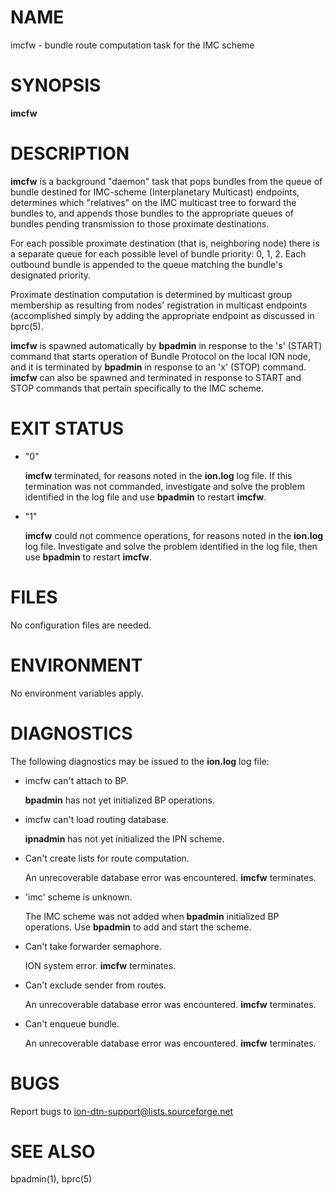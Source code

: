 # NAME

imcfw - bundle route computation task for the IMC scheme

# SYNOPSIS

**imcfw**

# DESCRIPTION

**imcfw** is a background "daemon" task that pops bundles from the queue of
bundle destined for IMC-scheme (Interplanetary Multicast) endpoints, determines
which "relatives" on the IMC multicast tree to forward the bundles to,
and appends those bundles to the appropriate queues of bundles pending
transmission to those proximate destinations.

For each possible proximate destination (that is, neighboring node) there is
a separate queue for each possible level of bundle priority: 0, 1, 2.  Each
outbound bundle is appended to the queue matching the bundle's designated
priority.

Proximate destination computation is determined by multicast group membership
as resulting from nodes' registration in multicast endpoints (accomplished
simply by adding the appropriate endpoint as discussed in bprc(5).

**imcfw** is spawned automatically by **bpadmin** in response to the
's' (START) command that starts operation of Bundle Protocol on the local
ION node, and it is terminated by **bpadmin** in response to an 'x' (STOP)
command.  **imcfw** can also be spawned and terminated in response to
START and STOP commands that pertain specifically to the IMC scheme.

# EXIT STATUS

- "0"

    **imcfw** terminated, for reasons noted in the **ion.log** log file.  If this
    termination was not commanded, investigate and solve the problem identified
    in the log file and use **bpadmin** to restart **imcfw**.

- "1"

    **imcfw** could not commence operations, for reasons noted in the **ion.log**
    log file.  Investigate and solve the problem identified in the log file, then
    use **bpadmin** to restart **imcfw**.

# FILES

No configuration files are needed.

# ENVIRONMENT

No environment variables apply.

# DIAGNOSTICS

The following diagnostics may be issued to the **ion.log** log file:

- imcfw can't attach to BP.

    **bpadmin** has not yet initialized BP operations.

- imcfw can't load routing database.

    **ipnadmin** has not yet initialized the IPN scheme.

- Can't create lists for route computation.

    An unrecoverable database error was encountered.  **imcfw** terminates.

- 'imc' scheme is unknown.

    The IMC scheme was not added when **bpadmin** initialized BP operations.  Use
    **bpadmin** to add and start the scheme.

- Can't take forwarder semaphore.

    ION system error.  **imcfw** terminates.

- Can't exclude sender from routes.

    An unrecoverable database error was encountered.  **imcfw** terminates.

- Can't enqueue bundle.

    An unrecoverable database error was encountered.  **imcfw** terminates.

# BUGS

Report bugs to <ion-dtn-support@lists.sourceforge.net>

# SEE ALSO

bpadmin(1), bprc(5)
